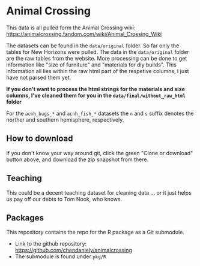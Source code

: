 # Animal Crossing

This data is all pulled form the Animal Crossing wiki: https://animalcrossing.fandom.com/wiki/Animal_Crossing_Wiki

The datasets can be found in the `data/original` folder. So far only the tables for New Horizons were pulled.
The data in the `data/original` folder are the raw tables from the website.
More processing can be done to get information like "size of furniture" and "materials for diy builds".
This information all lies within the raw html part of the respetive columns, I just have not parsed them yet.

**If you don't want to process the html strings for the materials and size columns, I've cleaned them for you in the `data/final/without_raw_html` folder**

For the `acnh_bugs_*` and `acnh_fish_*` datasets the `n` and `s` suffix denotes the norther and southern hemisphere, respectively.

## How to download

If you don't know your way around git, click the green "Clone or download" button above, and download the zip snapshot from there.

## Teaching

This could be a decent teaching dataset for cleaning data ... or it just helps us pay off our debts to Tom Nook, who knows.

## Packages

This repository contains the repo for the R package as a Git submodule.

- Link to the github repository: https://github.com/chendaniely/animalcrossing
- The submodule is found under `pkg/R`
